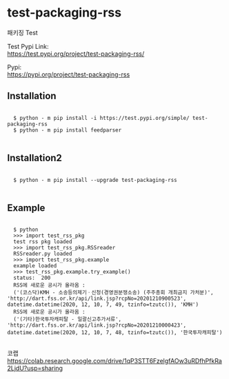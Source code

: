 # test-packaging-rss

패키징 Test  

Test Pypi Link:  
https://test.pypi.org/project/test-packaging-rss/  

Pypi:  
https://pypi.org/project/test-packaging-rss  
  
  
## Installation
<pre>
<code>
  $ python - m pip install -i https://test.pypi.org/simple/ test-packaging-rss
  $ python - m pip install feedparser
</code>
</pre>
  
  
## Installation2 
<pre>
<code>
  $ python - m pip install --upgrade test-packaging-rss
</code>
</pre>

## Example

<pre>
<code>
  $ python
  >>> import test_rss_pkg  
  test rss pkg loaded  
  >>> import test_rss_pkg.RSSreader  
  RSSreader.py loaded  
  >>> import test_rss_pkg.example
  example loaded
  >>> test_rss_pkg.example.try_example()
  status:  200
  RSS에 새로운 공시가 올라옴 : 
  ('(코스닥)KMH - 소송등의제기ㆍ신청(경영권분쟁소송) (주주총회 개최금지 가처분)', 'http://dart.fss.or.kr/api/link.jsp?rcpNo=20201210900523', datetime.datetime(2020, 12, 10, 7, 49, tzinfo=tzutc()), 'KMH')
  RSS에 새로운 공시가 올라옴 : 
  ('(기타)한국투자캐피탈 - 일괄신고추가서류', 'http://dart.fss.or.kr/api/link.jsp?rcpNo=20201210000423', datetime.datetime(2020, 12, 10, 7, 48, tzinfo=tzutc()), '한국투자캐피탈')
</code>
</pre>
  
코랩   
https://colab.research.google.com/drive/1qP3STT6FzelgfAOw3uRDfhPfkRa2LjdU?usp=sharing
